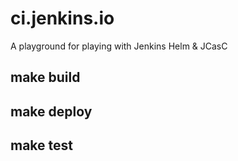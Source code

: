 # ci.jenkins.io

A playground for playing with Jenkins Helm & JCasC

## make build

## make deploy

## make test
